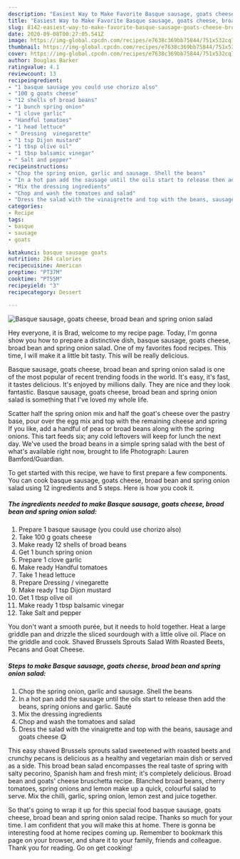 ```yaml
---
description: "Easiest Way to Make Favorite Basque sausage, goats cheese, broad bean and spring onion salad"
title: "Easiest Way to Make Favorite Basque sausage, goats cheese, broad bean and spring onion salad"
slug: 8142-easiest-way-to-make-favorite-basque-sausage-goats-cheese-broad-bean-and-spring-onion-salad
date: 2020-09-08T00:27:05.541Z
image: https://img-global.cpcdn.com/recipes/e7638c369bb75844/751x532cq70/basque-sausage-goats-cheese-broad-bean-and-spring-onion-salad-recipe-main-photo.jpg
thumbnail: https://img-global.cpcdn.com/recipes/e7638c369bb75844/751x532cq70/basque-sausage-goats-cheese-broad-bean-and-spring-onion-salad-recipe-main-photo.jpg
cover: https://img-global.cpcdn.com/recipes/e7638c369bb75844/751x532cq70/basque-sausage-goats-cheese-broad-bean-and-spring-onion-salad-recipe-main-photo.jpg
author: Douglas Barker
ratingvalue: 4.1
reviewcount: 13
recipeingredient:
- "1 basque sausage you could use chorizo also"
- "100 g goats cheese"
- "12 shells of broad beans"
- "1 bunch spring onion"
- "1 clove garlic"
- "Handful tomatoes"
- "1 head lettuce"
- " Dressing  vinegarette"
- "1 tsp Dijon mustard"
- "1 tbsp olive oil"
- "1 tbsp balsamic vinegar"
- " Salt and pepper"
recipeinstructions:
- "Chop the spring onion, garlic and sausage. Shell the beans"
- "In a hot pan add the sausage until the oils start to release then add the beans, spring onions and garlic. Sauté"
- "Mix the dressing ingredients"
- "Chop and wash the tomatoes and salad"
- "Dress the salad with the vinaigrette and top with the beans, sausage and goats cheese 😋"
categories:
- Recipe
tags:
- basque
- sausage
- goats

katakunci: basque sausage goats 
nutrition: 264 calories
recipecuisine: American
preptime: "PT37M"
cooktime: "PT55M"
recipeyield: "3"
recipecategory: Dessert

---
```



![Basque sausage, goats cheese, broad bean and spring onion salad](https://img-global.cpcdn.com/recipes/e7638c369bb75844/751x532cq70/basque-sausage-goats-cheese-broad-bean-and-spring-onion-salad-recipe-main-photo.jpg)

Hey everyone, it is Brad, welcome to my recipe page. Today, I'm gonna show you how to prepare a distinctive dish, basque sausage, goats cheese, broad bean and spring onion salad. One of my favorites food recipes. This time, I will make it a little bit tasty. This will be really delicious.

Basque sausage, goats cheese, broad bean and spring onion salad is one of the most popular of recent trending foods in the world. It's easy, it's fast, it tastes delicious. It's enjoyed by millions daily. They are nice and they look fantastic. Basque sausage, goats cheese, broad bean and spring onion salad is something that I've loved my whole life.

Scatter half the spring onion mix and half the goat&#39;s cheese over the pastry base, pour over the egg mix and top with the remaining cheese and spring If you like, add a handful of peas or broad beans along with the spring onions. This tart feeds six; any cold leftovers will keep for lunch the next day. We&#39;ve used the broad beans in a simple spring salad with the best of what&#39;s available right now, brought to life Photograph: Lauren Bamford/Guardian.


To get started with this recipe, we have to first prepare a few components. You can cook basque sausage, goats cheese, broad bean and spring onion salad using 12 ingredients and 5 steps. Here is how you cook it.

<!--inarticleads1-->

##### The ingredients needed to make Basque sausage, goats cheese, broad bean and spring onion salad:

1. Prepare 1 basque sausage (you could use chorizo also)
1. Take 100 g goats cheese
1. Make ready 12 shells of broad beans
1. Get 1 bunch spring onion
1. Prepare 1 clove garlic
1. Make ready Handful tomatoes
1. Take 1 head lettuce
1. Prepare  Dressing / vinegarette
1. Make ready 1 tsp Dijon mustard
1. Get 1 tbsp olive oil
1. Make ready 1 tbsp balsamic vinegar
1. Take  Salt and pepper


You don&#39;t want a smooth purée, but it needs to hold together. Heat a large griddle pan and drizzle the sliced sourdough with a little olive oil. Place on the griddle and cook. Shaved Brussels Sprouts Salad With Roasted Beets, Pecans and Goat Cheese. 

<!--inarticleads2-->

##### Steps to make Basque sausage, goats cheese, broad bean and spring onion salad:

1. Chop the spring onion, garlic and sausage. Shell the beans
1. In a hot pan add the sausage until the oils start to release then add the beans, spring onions and garlic. Sauté
1. Mix the dressing ingredients
1. Chop and wash the tomatoes and salad
1. Dress the salad with the vinaigrette and top with the beans, sausage and goats cheese 😋


This easy shaved Brussels sprouts salad sweetened with roasted beets and crunchy pecans is delicious as a healthy and vegetarian main dish or served as a side. This broad bean salad encompasses the real taste of spring with salty pecorino, Spanish ham and fresh mint; it&#39;s completely delicious. Broad bean and goats&#39; cheese bruschetta recipe. Blanched broad beans, cherry tomatoes, spring onions and lemon make up a quick, colourful salad to serve. Mix the chilli, garlic, spring onion, lemon zest and juice together. 

So that's going to wrap it up for this special food basque sausage, goats cheese, broad bean and spring onion salad recipe. Thanks so much for your time. I am confident that you will make this at home. There is gonna be interesting food at home recipes coming up. Remember to bookmark this page on your browser, and share it to your family, friends and colleague. Thank you for reading. Go on get cooking!
